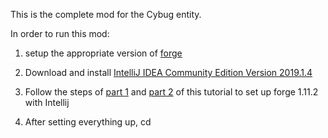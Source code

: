 This is the complete mod for the Cybug entity.

In order to run this mod:

1. setup the appropriate version of [forge](https://files.minecraftforge.net/net/minecraftforge/forge/index_1.11.2.html)

2. Download and install [IntelliJ IDEA Community Edition Version 2019.1.4](https://www.jetbrains.com/idea/download/other.html)

3. Follow the steps of [part 1](https://couchdoescode.blogspot.com/2017/05/moderate-minecraft-modding-tutorial.html) and [part 2](https://couchdoescode.blogspot.com/2017/05/moderate-minecraft-modding-tutorial_23.html) of this tutorial to set up forge 1.11.2 with Intellij
   
4. After setting everything up, cd  

